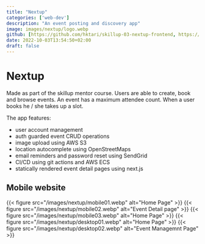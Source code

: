 ```yaml
---
title: "Nextup"
categories: ['web-dev']
description: "An event posting and discovery app"
image: images/nextup/logo.webp
github: [https://github.com/hktari/skillup-03-nextup-frontend, https://github.com/hktari/skillup-03-nextup-backend]
date: 2022-10-03T13:54:50+02:00
draft: false
---
```


# Nextup
Made as part of the skillup mentor course. Users are able to create, book and browse events. An event has a maximum attendee count. 
When a user books he / she takes up a slot.

The app features:
- user account management
- auth guarded event CRUD operations
- image upload using AWS S3
- location autocomplete using OpenStreetMaps
- email reminders and password reset using SendGrid
- CI/CD using git actions and AWS ECS
- statically rendered event detail pages using next.js

## Mobile website

{{< figure src="/images/nextup/mobile01.webp" alt="Home Page" >}}
{{< figure src="/images/nextup/mobile02.webp" alt="Event Detail page" >}}
{{< figure src="/images/nextup/mobile03.webp" alt="Home Page" >}}
{{< figure src="/images/nextup/desktop01.webp" alt="Home Page" >}}
{{< figure src="/images/nextup/desktop02.webp" alt="Event Managemnt Page" >}}


